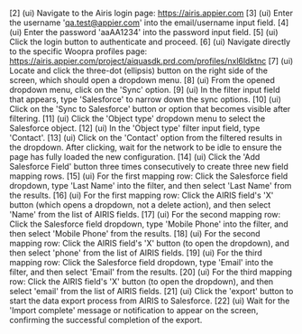 [2] (ui) Navigate to the Airis login page: https://airis.appier.com
[3] (ui) Enter the username 'qa.test@appier.com' into the email/username input field.
[4] (ui) Enter the password 'aaAA1234' into the password input field.
[5] (ui) Click the login button to authenticate and proceed.
[6] (ui) Navigate directly to the specific Woopra profiles page: https://airis.appier.com/project/aiquasdk.prd.com/profiles/nxl6ldktnc
[7] (ui) Locate and click the three-dot (ellipsis) button on the right side of the screen, which should open a dropdown menu.
[8] (ui) From the opened dropdown menu, click on the 'Sync' option.
[9] (ui) In the filter input field that appears, type 'Salesforce' to narrow down the sync options.
[10] (ui) Click on the 'Sync to Salesforce' button or option that becomes visible after filtering.
[11] (ui) Click the 'Object type' dropdown menu to select the Salesforce object.
[12] (ui) In the 'Object type' filter input field, type 'Contact'.
[13] (ui) Click on the 'Contact' option from the filtered results in the dropdown. After clicking, wait for the network to be idle to ensure the page has fully loaded the new configuration.
[14] (ui) Click the 'Add Salesforce Field' button three times consecutively to create three new field mapping rows.
[15] (ui) For the first mapping row: Click the Salesforce field dropdown, type 'Last Name' into the filter, and then select 'Last Name' from the results.
[16] (ui) For the first mapping row: Click the AIRIS field's 'X' button (which opens a dropdown, not a delete action), and then select 'Name' from the list of AIRIS fields.
[17] (ui) For the second mapping row: Click the Salesforce field dropdown, type 'Mobile Phone' into the filter, and then select 'Mobile Phone' from the results.
[18] (ui) For the second mapping row: Click the AIRIS field's 'X' button (to open the dropdown), and then select 'phone' from the list of AIRIS fields.
[19] (ui) For the third mapping row: Click the Salesforce field dropdown, type 'Email' into the filter, and then select 'Email' from the results.
[20] (ui) For the third mapping row: Click the AIRIS field's 'X' button (to open the dropdown), and then select 'email' from the list of AIRIS fields.
[21] (ui) Click the 'export' button to start the data export process from AIRIS to Salesforce.
[22] (ui) Wait for the 'Import complete' message or notification to appear on the screen, confirming the successful completion of the export.
